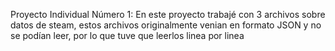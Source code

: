 Proyecto Individual Número 1:
En este proyecto trabajé con 3 archivos sobre datos de steam, estos archivos originalmente venian en formato JSON y no se podían leer, por lo que tuve que leerlos linea por linea
